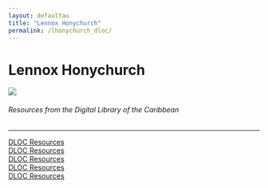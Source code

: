 ```yaml
---
layout: defaultau
title: "Lennox Honychurch"
permalink: /lhonychurch_dloc/
---
```

<!-- partial:index.partial.html -->
<div class="content">
    <h1>Lennox Honychurch</h1>
    <div class="quote">
        <div><img src="https://www.papillotepress.co.uk/wp-content/uploads/2021/03/Lennox-honychurch.jpg" class="logo"></div>
    </div>
    <body>
    <h6>Resources from the Digital Library of the Caribbean</h6><hr> 
        <a href="https://www.dloc.com/AA00030463/00001/images" target="_blank">DLOC Resources</a><br>
        <a href="https://www.dloc.com/UF00072476/00853/images" target="_blank">DLOC Resources</a><br>
        <a href="https://www.dloc.com/UF00072476/00572/images" target="_blank">DLOC Resources</a><br>
        <a href="https://www.dloc.com/AA00090268/00002/pdf" target="_blank">DLOC Resources</a><br>
        <a href="https://www.dloc.com/UFE0046963/00001/pdf" target="_blank">DLOC Resources</a><br>
    </body> 
          </div>
  <!-- partial -->
<script src='https://cdnjs.cloudflare.com/ajax/libs/jquery/3.1.1/jquery.min.js'></script><script  src="{{ site.baseurl }}/assets/js/authorscript.js"></script>